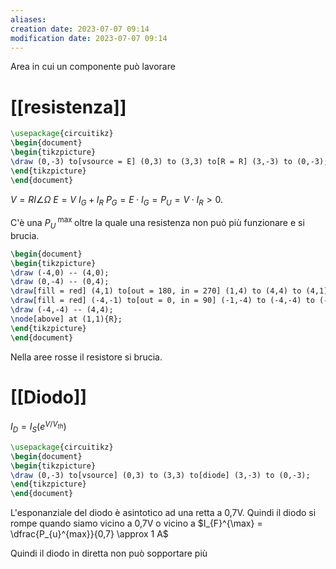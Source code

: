 ```yaml
---
aliases: 
creation date: 2023-07-07 09:14
modification date: 2023-07-07 09:14
---
```

Area in cui un componente può lavorare

# [[resistenza]]

```tikz
\usepackage{circuitikz}
\begin{document}
\begin{tikzpicture}
\draw (0,-3) to[vsource = E] (0,3) to (3,3) to[R = R] (3,-3) to (0,-3);
\end{tikzpicture}
\end{document}
```
$V = RI \angle \Omega$
$E = V$
$I_{G} + I_{R}$
$P_{G} = E \cdot I_{G} = P_{U} = V \cdot I_{R} > 0$.

C'è una $P_{U}^{\text{ max }}$ oltre la quale una resistenza non può più funzionare e si brucia.

```tikz
\begin{document}
\begin{tikzpicture}
\draw (-4,0) -- (4,0);
\draw (0,-4) -- (0,4);
\draw[fill = red] (4,1) to[out = 180, in = 270] (1,4) to (4,4) to (4,1);
\draw[fill = red] (-4,-1) to[out = 0, in = 90] (-1,-4) to (-4,-4) to (-4,-1);
\draw (-4,-4) -- (4,4);
\node[above] at (1,1){R};
\end{tikzpicture}
\end{document}
```

Nella aree rosse il resistore si brucia.
# [[Diodo]]
$I_{D} = I_{S}(e^{V/V_{th}})$

```tikz
\usepackage{circuitikz}
\begin{document}
\begin{tikzpicture}
\draw (0,-3) to[vsource] (0,3) to (3,3) to[diode] (3,-3) to (0,-3);
\end{tikzpicture}
\end{document}
```

L'esponanziale del diodo è asintotico ad una retta a 0,7V. Quindi il diodo si rompe quando siamo vicino a 0,7V o vicino a $I_{F}^{\max} = \dfrac{P_{u}^{max}}{0,7} \approx 1 A$

Quindi il diodo in diretta non può sopportare più